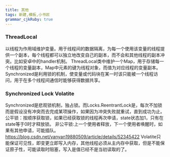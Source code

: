 ```yaml
---
title: 其他
tags: 新建,模板,小书匠
grammar_cjkRuby: true
---
```


### ThreadLocal
以线程为作用域维护变量。用于线程间的数据隔离，为每一个使用该变量的线程提供一个副本，每个线程都可以独立地改变自己的副本，而不会和其他线程的副本冲突。比如安卓中的handler机制。
ThreadLocal类中维护一个Map，用于存储每一个线程的变量副本，Map中元素的键为线程对象，而值为对应线程的变量副本。
Synchronized是利用锁的机制，使变量或代码块在某一时该只能被一个线程访问，用于在多个线程间通信时能够获得数据共享。 
### Synchronized  Lock Volatite
Synchronized是悲观锁机制，独占锁。而Locks.ReentrantLock是，每次不加锁而是假设没有冲突而去完成某项操作，如果因为冲突失败就重试，直到成功为止。
公平锁：按顺序获取锁，如果已经获取锁的线程再次申请，state状态加1，只有在state等于0时才释放锁。
非公平锁:上一个使用者释放，下一个使用者唤醒时，如果有其他申请，可能插队。
https://blog.csdn.net/yanyan19880509/article/details/52345422
Volatite只能保证可见性，即变更立即写入内存，其他线程必须从主内存中获取，但是不能保证原子性，可能读取时阻塞，写入是值已经不是当初读取的了。
